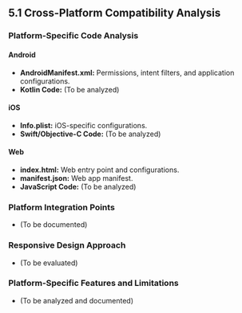 ## 5.1 Cross-Platform Compatibility Analysis

### Platform-Specific Code Analysis

#### Android

- **AndroidManifest.xml:** Permissions, intent filters, and application configurations.
- **Kotlin Code:** (To be analyzed)

#### iOS

- **Info.plist:** iOS-specific configurations.
- **Swift/Objective-C Code:** (To be analyzed)

#### Web

- **index.html:** Web entry point and configurations.
- **manifest.json:** Web app manifest.
- **JavaScript Code:** (To be analyzed)

### Platform Integration Points

- (To be documented)

### Responsive Design Approach

- (To be evaluated)

### Platform-Specific Features and Limitations

- (To be analyzed and documented)